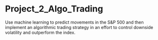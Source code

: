 # Project_2_Algo_Trading
Use machine learning to predict movements in the S&amp;P 500 and then implement an algorithmic trading strategy in an effort to control downside volatility and outperform the index.
